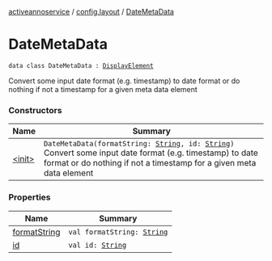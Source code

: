 [activeannoservice](../../index.md) / [config.layout](../index.md) / [DateMetaData](./index.md)

# DateMetaData

`data class DateMetaData : `[`DisplayElement`](../-display-element.md)

Convert some input date format (e.g. timestamp) to date format or do nothing if not a timestamp for a given meta data element

### Constructors

| Name | Summary |
|---|---|
| [&lt;init&gt;](-init-.md) | `DateMetaData(formatString: `[`String`](https://kotlinlang.org/api/latest/jvm/stdlib/kotlin/-string/index.html)`, id: `[`String`](https://kotlinlang.org/api/latest/jvm/stdlib/kotlin/-string/index.html)`)`<br>Convert some input date format (e.g. timestamp) to date format or do nothing if not a timestamp for a given meta data element |

### Properties

| Name | Summary |
|---|---|
| [formatString](format-string.md) | `val formatString: `[`String`](https://kotlinlang.org/api/latest/jvm/stdlib/kotlin/-string/index.html) |
| [id](id.md) | `val id: `[`String`](https://kotlinlang.org/api/latest/jvm/stdlib/kotlin/-string/index.html) |
